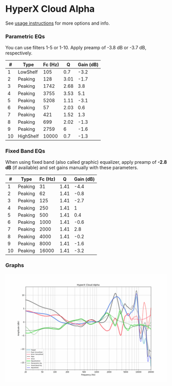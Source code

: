# HyperX Cloud Alpha
See [usage instructions](https://github.com/jaakkopasanen/AutoEq#usage) for more options and info.

### Parametric EQs
You can use filters 1-5 or 1-10. Apply preamp of -3.8 dB or -3.7 dB, respectively.

|   # | Type      |   Fc (Hz) |    Q |   Gain (dB) |
|-----|-----------|-----------|------|-------------|
|   1 | LowShelf  |       105 | 0.7  |        -3.2 |
|   2 | Peaking   |       128 | 3.01 |        -1.7 |
|   3 | Peaking   |      1742 | 2.68 |         3.8 |
|   4 | Peaking   |      3755 | 3.53 |         5.1 |
|   5 | Peaking   |      5208 | 1.11 |        -3.1 |
|   6 | Peaking   |        57 | 2.03 |         0.6 |
|   7 | Peaking   |       421 | 1.52 |         1.3 |
|   8 | Peaking   |       699 | 2.02 |        -1.3 |
|   9 | Peaking   |      2759 | 6    |        -1.6 |
|  10 | HighShelf |     10000 | 0.7  |        -1.3 |

### Fixed Band EQs
When using fixed band (also called graphic) equalizer, apply preamp of **-2.8 dB** (if available) and set gains manually with these parameters.

|   # | Type    |   Fc (Hz) |    Q |   Gain (dB) |
|-----|---------|-----------|------|-------------|
|   1 | Peaking |        31 | 1.41 |        -4.4 |
|   2 | Peaking |        62 | 1.41 |        -0.8 |
|   3 | Peaking |       125 | 1.41 |        -2.7 |
|   4 | Peaking |       250 | 1.41 |         1   |
|   5 | Peaking |       500 | 1.41 |         0.4 |
|   6 | Peaking |      1000 | 1.41 |        -0.6 |
|   7 | Peaking |      2000 | 1.41 |         2.8 |
|   8 | Peaking |      4000 | 1.41 |        -0.2 |
|   9 | Peaking |      8000 | 1.41 |        -1.6 |
|  10 | Peaking |     16000 | 1.41 |        -3.2 |

### Graphs
![](./HyperX%20Cloud%20Alpha.png)
